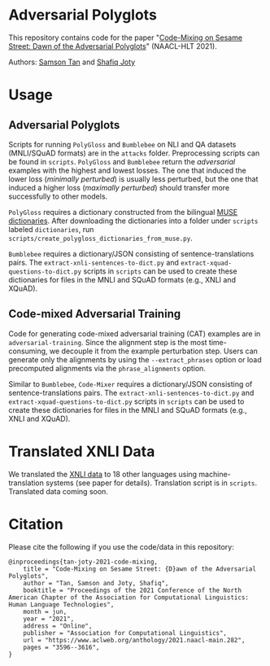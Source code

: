 # Adversarial Polyglots
This repository contains code for the paper "[Code-Mixing on Sesame Street: Dawn of the Adversarial Polyglots](https://arxiv.org/abs/2103.09593)" (NAACL-HLT 2021).

Authors: [Samson Tan](https://samsontmr.github.io) and [Shafiq Joty](https://raihanjoty.github.io)


# Usage

## Adversarial Polyglots
Scripts for running `PolyGloss` and `Bumblebee` on NLI and QA datasets (MNLI/SQuAD formats) are in the `attacks` folder. Preprocessing scripts can be found in `scripts`. `PolyGloss` and `Bumblebee` return the _*adversarial*_ examples with the highest and lowest losses. The one that induced the lower loss (_minimally perturbed_) is usually less perturbed, but the one that induced a higher loss (_maximally perturbed_) should transfer more successfully to other models.

`PolyGloss` requires a dictionary constructed from the bilingual [MUSE dictionaries](https://github.com/facebookresearch/MUSE#ground-truth-bilingual-dictionaries). After downloading the dictionaries into a folder under `scripts` labeled `dictionaries`, run `scripts/create_polygloss_dictionaries_from_muse.py`.

`Bumblebee` requires a dictionary/JSON consisting of sentence-translations pairs. The `extract-xnli-sentences-to-dict.py` and `extract-xquad-questions-to-dict.py` scripts in `scripts` can be used to create these dictionaries for files in the MNLI and SQuAD formats (e.g., XNLI and XQuAD).

## Code-mixed Adversarial Training
Code for generating code-mixed adversarial training (CAT) examples are in `adversarial-training`. Since the alignment step is the most time-consuming, we decouple it from the example perturbation step. Users can generate only the alignments by using the `--extract_phrases` option or load precomputed alignments via the `phrase_alignments` option.

Similar to `Bumblebee`, `Code-Mixer` requires a dictionary/JSON consisting of sentence-translations pairs. The `extract-xnli-sentences-to-dict.py` and `extract-xquad-questions-to-dict.py` scripts in `scripts` can be used to create these dictionaries for files in the MNLI and SQuAD formats (e.g., XNLI and XQuAD).

# Translated XNLI Data
We translated the [XNLI data](https://cims.nyu.edu/~sbowman/xnli) to 18 other languages using machine-translation systems (see paper for details). Translation script is in `scripts`. Translated data coming soon.

# Citation
Please cite the following if you use the code/data in this repository:
```
@inproceedings{tan-joty-2021-code-mixing,
    title = "Code-Mixing on Sesame Street: {D}awn of the Adversarial Polyglots",
    author = "Tan, Samson and Joty, Shafiq",
    booktitle = "Proceedings of the 2021 Conference of the North American Chapter of the Association for Computational Linguistics: Human Language Technologies",
    month = jun,
    year = "2021",
    address = "Online",
    publisher = "Association for Computational Linguistics",
    url = "https://www.aclweb.org/anthology/2021.naacl-main.282",
    pages = "3596--3616",
}

```
